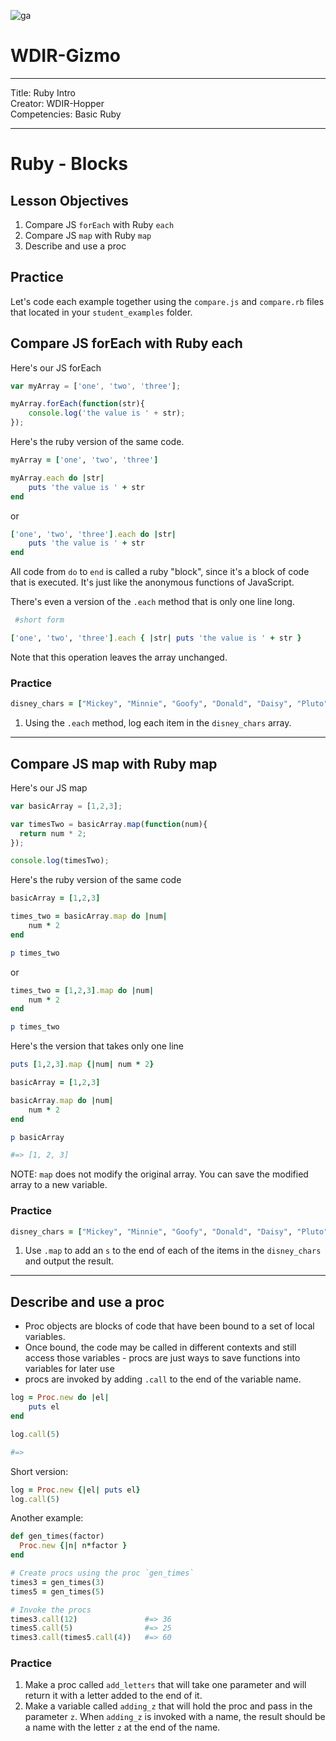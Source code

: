 ![ga](http://mobbook.generalassemb.ly/ga_cog.png)

# WDIR-Gizmo

---
Title: Ruby Intro<br>
Creator: WDIR-Hopper <br>
Competencies: Basic Ruby<br>

---

# Ruby - Blocks

## Lesson Objectives

1. Compare JS `forEach` with Ruby `each`
1. Compare JS `map` with Ruby `map`
1. Describe and use a proc

## Practice
Let's code each example together using the `compare.js` and `compare.rb` files that located in your `student_examples` folder.

## Compare JS forEach with Ruby each

Here's our JS forEach

```javascript
var myArray = ['one', 'two', 'three'];

myArray.forEach(function(str){
	console.log('the value is ' + str);
});
```

Here's the ruby version of the same code.

```ruby
myArray = ['one', 'two', 'three']

myArray.each do |str|
	puts 'the value is ' + str
end
```
or
```ruby
['one', 'two', 'three'].each do |str|
	puts 'the value is ' + str
end
```

All code from `do` to `end` is called a ruby "block", since it's a block of code that is executed.  It's just like the anonymous functions of JavaScript.

There's even a version of the `.each` method that is only one line long.

```ruby
 #short form

['one', 'two', 'three'].each { |str| puts 'the value is ' + str }
```

Note that this operation leaves the array unchanged.

### Practice

```ruby
disney_chars = ["Mickey", "Minnie", "Goofy", "Donald", "Daisy", "Pluto"]
```
1. Using the `.each` method, log each item in the `disney_chars` array.

<hr>

## Compare JS map with Ruby map

Here's our JS map

```javascript
var basicArray = [1,2,3];

var timesTwo = basicArray.map(function(num){
  return num * 2;
});

console.log(timesTwo);
```

Here's the ruby version of the same code

```ruby
basicArray = [1,2,3]

times_two = basicArray.map do |num|
	num * 2
end

p times_two
```
or

```ruby
times_two = [1,2,3].map do |num|
	num * 2
end

p times_two
```

Here's the version that takes only one line

```ruby
puts [1,2,3].map {|num| num * 2}
```

```ruby
basicArray = [1,2,3]

basicArray.map do |num|
	num * 2
end

p basicArray

#=> [1, 2, 3]
```

NOTE: `map` does not modify the original array. You can save the modified array to a new variable.

### Practice
```ruby
disney_chars = ["Mickey", "Minnie", "Goofy", "Donald", "Daisy", "Pluto"]
```

1. Use `.map` to add an `s` to the end of each of the items in the `disney_chars` and output the result.   

<hr>

## Describe and use a proc

- Proc objects are blocks of code that have been bound to a set of local variables.
- Once bound, the code may be called in different contexts and still access those variables - procs are just ways to save functions into variables for later use
- procs are invoked by adding `.call` to the end of the variable name.

```ruby
log = Proc.new do |el|
	puts el
end

log.call(5)

#=>
```

Short version:

```ruby
log = Proc.new {|el| puts el}
log.call(5)
```

Another example:

```ruby
def gen_times(factor)
  Proc.new {|n| n*factor }
end
```
```ruby
# Create procs using the proc `gen_times`
times3 = gen_times(3)
times5 = gen_times(5)
```
```ruby
# Invoke the procs
times3.call(12)               #=> 36
times5.call(5)                #=> 25
times3.call(times5.call(4))   #=> 60
```

### Practice

1. Make a proc called `add_letters` that will take one parameter and will return it with a letter added to the end of it.
2. Make a variable called `adding_z` that will hold the proc and pass in the parameter `z`. When `adding_z` is invoked with a name, the result should be a name with the letter `z` at the end of the name.
